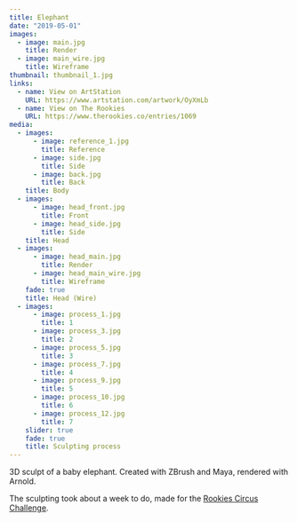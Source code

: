 ```yaml
---
title: Elephant
date: "2019-05-01"
images:
  - image: main.jpg
    title: Render
  - image: main_wire.jpg
    title: Wireframe
thumbnail: thumbnail_1.jpg
links:
  - name: View on ArtStation
    URL: https://www.artstation.com/artwork/OyXmLb
  - name: View on The Rookies
    URL: https://www.therookies.co/entries/1069
media:
  - images:
      - image: reference_1.jpg
        title: Reference
      - image: side.jpg
        title: Side
      - image: back.jpg
        title: Back
    title: Body
  - images:
      - image: head_front.jpg
        title: Front
      - image: head_side.jpg
        title: Side
    title: Head
  - images:
      - image: head_main.jpg
        title: Render
      - image: head_main_wire.jpg
        title: Wireframe
    fade: true
    title: Head (Wire)
  - images:
      - image: process_1.jpg
        title: 1
      - image: process_3.jpg
        title: 2
      - image: process_5.jpg
        title: 3
      - image: process_7.jpg
        title: 4
      - image: process_9.jpg
        title: 5
      - image: process_10.jpg
        title: 6
      - image: process_12.jpg
        title: 7
    slider: true
    fade: true
    title: Sculpting process
---
```

3D sculpt of a baby elephant.
Created with ZBrush and Maya, rendered with Arnold.

The sculpting took about a week to do, made for the [Rookies Circus Challenge](https://www.therookies.co/contests/groups/circus-challenge).